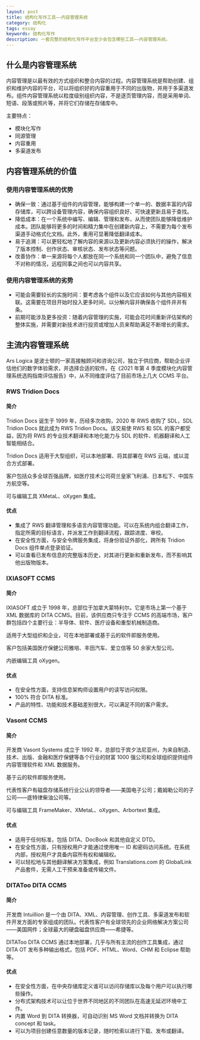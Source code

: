 ```yaml
---
layout: post
title: 结构化写作工具——内容管理系统
category: 结构化
tags: essay
keywords: 结构化写作
description: 一套完整的结构化写作平台至少会包含哪些工具——内容管理系统。
---
```


## 什么是内容管理系统

内容管理是以最有效的方式组织和整合内容的过程。内容管理系统是帮助创建、组织和维护内容的平台，可以将组织好的内容重用于不同的出版物，并用于多渠道发布。组件内容管理系统以粒度级别组织内容，不是逐页管理内容，而是采用单词、短语、段落或照片等，并将它们存储在存储库中。

主要特点：

- 模块化写作
- 同源管理
- 内容重用
- 多渠道发布

## 内容管理系统的价值

### 使用内容管理系统的优势

- 确保一致：通过基于组件的内容管理，能够构建一个单一的、数据丰富的内容存储库，可以跨设备管理内容，确保内容组织良好、可快速更新且易于查找。
- 降低成本：在一个系统中编写、编辑、管理和发布，从而使团队能够降低维护成本。团队能够将更多的时间和精力集中在创建新内容上，不需要为每个发布渠道手动格式化文档。此外，重用可显著降低翻译成本。
- 易于追溯：可以更轻松地了解内容的来源以及更新内容必须执行的操作，解决了版本控制、创作状态、审核状态、发布状态等问题。
- 改善协作：单一来源将每个人都放在同一个系统和同一个团队中，避免了信息不对称的情况，远程同事之间也可以内容共享。

### 使用内容管理系统的劣势

- 可能会需要较长的实施时间：要考虑各个组件以及它应该如何与其他内容相关联。这需要在项目开始时投入更多时间，以分解内容并确保各个组件井井有条。
- 前期可能涉及更多投资：随着内容管理的实施，可能会花时间重新评估架构的整体实施，并需要对新技术进行投资或增加人员来帮助满足不断增长的需求。

## 主流内容管理系统

Ars Logica 是波士顿的一家高接触顾问和咨询公司，独立于供应商，帮助企业评估他们的数字体验需求，并选择合适的软件。在《2021 年第 4 季度模块化内容管理系统选购指南评估报告》中，从不同维度评估了目前市场上几大 CCMS 平台。

### RWS Tridion Docs

#### 简介

Tridion Docs 诞生于 1999 年，历经多次收购，2020 年 RWS 收购了 SDL，SDL Tridion Docs 就此成为 RWS Tridion Docs。该交易使 RWS 和 SDL 的客户都受益，因为将 RWS 的专业技术翻译和本地化能力与 SDL 的软件、机器翻译和人工智能相结合。

Tridion Docs 适用于大型组织，可以本地部署、将其部署在 RWS 云端，或以混合方式部署。

客户包括众多全球百强品牌，如医疗技术公司荷兰皇家飞利浦、日本松下、中国东方航空等。

可与编辑工具 XMetaL、oXygen 集成。

#### 优点

- 集成了 RWS 翻译管理和多语言内容管理功能。可以在系统内组合翻译工作，指定所需的目标语言，并派发工作到翻译流程，跟踪进度、审校。
- 在安全性方面，与安全令牌服务集成，将身份验证外部化，跨所有 Tridion Docs 组件单点登录验证。
- 可以查看已发布信息的完整版本历史，对其进行更新和重新发布，而不影响其他出版物版本。

### IXIASOFT CCMS

#### 简介

IXIASOFT 成立于 1998 年，总部位于加拿大蒙特利尔。它是市场上第一个基于 XML 数据库的 DITA CCMS。目前，该供应商只专注于 CCMS 的高端市场，客户群包括四个主要行业：半导体、软件、医疗设备和重型机械制造商。

适用于大型组织和企业，可在本地部署或基于云的软件即服务使用。

客户包括美国医疗保健公司雅培、丰田汽车、爱立信等 50 余家大型公司。

内嵌编辑工具 oXygen。

#### 优点

- 在安全性方面，支持信息架构师设置用户的读写访问权限。
- 100% 符合 DITA 标准。
- 产品的特性、功能和技术基础差别很大，可以满足不同的客户需求。

### Vasont CCMS

#### 简介

开发商 Vasont Systems 成立于 1992 年，总部位于宾夕法尼亚州，为来自制造、技术、出版、金融和医疗保健等各个行业的财富 1000 强公司和全球组织提供组件内容管理软件和 XML 数据服务。

基于云的软件即服务使用。

代表性客户有磁盘存储系统行业公认的领导者——美国电子公司；戴姆勒公司的子公司——底特律柴油公司等。

可与编辑工具 FrameMaker、XMetaL、oXygen、Arbortext 集成。

#### 优点

- 适用于任何标准，包括 DITA、DocBook 和其他自定义 DTD。
- 在安全性方面，只有授权用户才能通过使用唯一 ID 和密码访问系统。在系统内部，授权用户才具备内容所有权和编辑权。
- 可以轻松地与其他翻译解决方案集成，例如 Translations.com 的 GlobalLink 产品套件，无需人工干预来准备或传输文件。

### DITAToo DITA CCMS

#### 简介

开发商 Intuillion 是一个由 DITA、XML、内容管理、创作工具、多渠道发布和软件开发方面的专家组成的团队。代表性客户有全球领先的企业网络解决方案公司——美国网件；全球最大的硬盘磁盘供应商——希捷等。

DITAToo DITA CCMS 通过本地部署，几乎与所有主流的创作工具集成，通过 DITA OT 发布多种输出格式，包括 PDF、HTML、Word、CHM 和 Eclipse 帮助等。

#### 优点

- 在安全性方面，在中央存储库定义谁可以访问存储库以及每个用户可以执行哪些操作。
- 分布式架构技术可以让位于世界不同地区的不同团队在高速无延迟环境中工作。
- 内置 Word 到 DITA 转换器，可自动识别 MS Word 文档并转换为 DITA concept 和 task。
- 可以为项目创建任意数量的版本记录，随时检索以进行下载、发布或翻译。